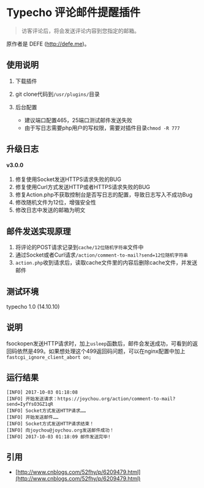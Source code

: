 
# Typecho 评论邮件提醒插件

>访客评论后，将会发送评论内容到您指定的邮箱。

原作者是  DEFE (http://defe.me)。


## 使用说明

1. 下载插件

2. git clone代码到`/usr/plugins/`目录

3. 后台配置
	- 建议端口配置465，25端口测试邮件发送失败 
	- 由于写日志需要php用户的写权限，需要对插件目录`chmod -R 777`

## 升级日志

#### v3.0.0 

1. 修复使用Socket发送HTTPS请求失败的BUG
2. 修复使用Curl方式发送HTTP或者HTTPS请求失败的BUG
3. 修复Action.php不获取控制台是否写日志的配置，导致日志写入不成功Bug
4. 修改随机文件为12位，增强安全性
5. 修改日志中发送的邮箱为明文


## 邮件发送实现原理

1. 将评论的POST请求记录到`cache/12位随机字符串`文件中
2. 通过Socket或者Curl请求`/action/comment-to-mail?send=12位随机字符串`
3. `action.php`收到请求后，读取cache文件里的内容后删除cache文件，并发送邮件

## 测试环境

typecho 1.0 (14.10.10)

## 说明

fsockopen发送HTTP请求时，加上`usleep`函数后，邮件会发送成功，可看到的返回码依然是499。如果想处理这个499返回码问题，可以在nginx配置中加上`fastcgi_ignore_client_abort on;`



## 运行结果

```
[INFO] 2017-10-03 01:18:08
[INFO] 开始发送请求：https://joychou.org/action/comment-to-mail?send=IyfYsO3GZ1qR
[INFO] Socket方式发送HTTP请求……
[INFO] 开始发送邮件……
[INFO] Socket方式发送HTTP请求结束！
[INFO] 向joychou@joychou.org发送邮件成功！
[INFO] 2017-10-03 01:18:09 邮件发送完毕!
```

## 引用

- [http://www.cnblogs.com/52fhy/p/6209479.html](http://www.cnblogs.com/52fhy/p/6209479.html)

